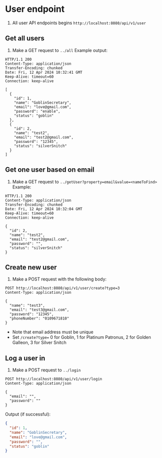 # User endpoint
1. All user API endpoints begins `http://localhost:8080/api/v1/user`
## Get all users
1. Make a GET request to `../all`
Example output:
```http
HTTP/1.1 200 
Content-Type: application/json
Transfer-Encoding: chunked
Date: Fri, 12 Apr 2024 10:32:41 GMT
Keep-Alive: timeout=60
Connection: keep-alive

[
  {
    "id": 1,
    "name": "GoblinSecretary",
    "email": "love@gmail.com",
    "password": "enable",
    "status": "goblin"
  },
  {
    "id": 2,
    "name": "test2",
    "email": "test2@gmail.com",
    "password": "12345",
    "status": "silverSnitch"
  }
]
```
## Get one user based on email
1. Make a GET request to `../getUser?property=email&value=<nameToFind>`
Example:
```http
HTTP/1.1 200 
Content-Type: application/json
Transfer-Encoding: chunked
Date: Fri, 12 Apr 2024 10:32:04 GMT
Keep-Alive: timeout=60
Connection: keep-alive

{
  "id": 2,
  "name": "test2",
  "email": "test2@gmail.com",
  "password": "",
  "status": "silverSnitch"
}
```
## Create new user
1. Make a POST request with the following body:
```http
POST http://localhost:8080/api/v1/user/create?type=3  
Content-Type: application/json  
  
{  
  "name": "test3",  
  "email": "test3@gmail.com",  
  "password": "12345",
  "phoneNumber": "0109671810"
}
```
- Note that email address must be unique
- Set `/create?type=` 0 for Goblin, 1 for Platinum Patronus, 2 for Golden Galleon, 3 for Silver Snitch

## Log a user in
1. Make a POST request to `../login`
```http
POST http://localhost:8080/api/v1/user/login  
Content-Type: application/json  
  
{  
  "email": "",  
  "password": ""
}
```
Output (if successful):
```json
{
  "id": 1,
  "name": "GoblinSecretary",
  "email": "love@gmail.com",
  "password": "",
  "status": "goblin"
}
```